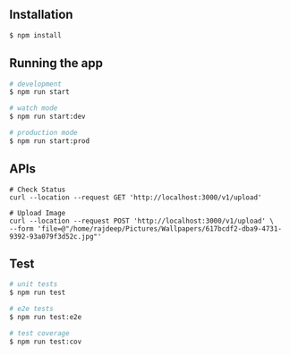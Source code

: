 
## Installation

```bash
$ npm install
```

## Running the app

```bash
# development
$ npm run start

# watch mode
$ npm run start:dev

# production mode
$ npm run start:prod
```

## APIs

```
# Check Status
curl --location --request GET 'http://localhost:3000/v1/upload'

# Upload Image
curl --location --request POST 'http://localhost:3000/v1/upload' \
--form 'file=@"/home/rajdeep/Pictures/Wallpapers/617bcdf2-dba9-4731-9392-93a079f3d52c.jpg"'

```

## Test

```bash
# unit tests
$ npm run test

# e2e tests
$ npm run test:e2e

# test coverage
$ npm run test:cov
```

